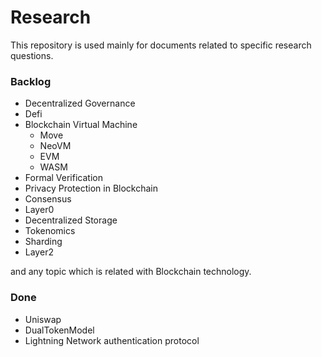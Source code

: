 # Research

This repository is used mainly for documents related to specific research questions.

### Backlog

* Decentralized Governance
* Defi
* Blockchain Virtual Machine
  * Move
  * NeoVM
  * EVM
  * WASM
* Formal Verification
* Privacy Protection in Blockchain
* Consensus
* Layer0
* Decentralized Storage
* Tokenomics
* Sharding
* Layer2

and any topic which is related with Blockchain technology.

### Done

* Uniswap
* DualTokenModel
* Lightning Network authentication protocol
